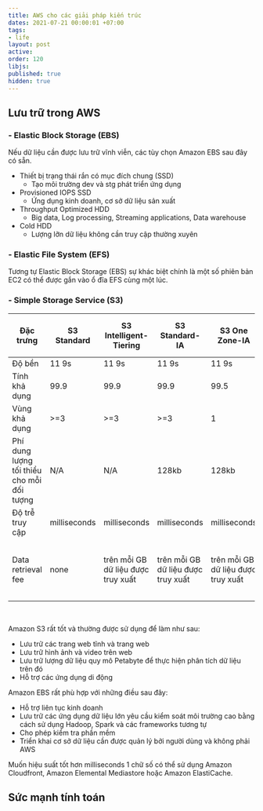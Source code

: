 ```yaml
---
title: AWS cho các giải pháp kiến ​​trúc
dates: 2021-07-21 00:00:01 +07:00
tags:
- life
layout: post
active: 
order: 120
libjs: 
published: true
hidden: true
---
```


## Lưu trữ trong AWS

### - Elastic Block Storage (EBS)

Nếu dữ liệu cần được lưu trữ vĩnh viễn, các tùy chọn Amazon EBS sau đây có sẵn.

- Thiết bị trạng thái rắn có mục đích chung (SSD)
    - Tạo môi trường dev và stg phát triển ứng dụng
- Provisioned IOPS SSD
    - Ứng dụng kinh doanh, cơ sở dữ liệu sản xuất
- Throughput Optimized HDD
    - Big data, Log processing, Streaming applications, Data warehouse
- Cold HDD
    - Lượng lỡn dữ liệu không cần truy cập thường xuyên

### - Elastic File System (EFS)

Tương tự Elastic Block Storage (EBS) sự khác biệt chính là một số phiên bản EC2 có thể được gắn vào ổ đĩa EFS cùng một lúc.

### - Simple Storage Service (S3)

| Đặc trưng  |S3 Standard |  S3 Intelligent-Tiering |   S3 Standard-IA | S3 One Zone-IA  | S3 Glacier  |  S3 Glacier Deep Archive |
|---|---|---|---|---|---|---|
| Độ bền  | 11 9s  | 11 9s  | 11 9s  | 11 9s  | 11 9s  | 11 9s  |
| Tính khả dụng  | 99.9  | 99.9  | 99.9  | 99.5  | 99.9  | 99.9  |
| Vùng khả dụng  | >=3  | >=3  | >=3  | 1  | >=3  | >=3  |
| Phí dung lượng tối thiểu cho mỗi đối tượng  | N/A  | N/A  | 128kb  | 128kb  | 40kb  | 40kb  |
| Độ trễ truy cập  | milliseconds  | milliseconds  | milliseconds  | milliseconds  | 1 min - 12 hours  | hours  |
| Data retrieval fee  | none  |  trên mỗi GB dữ liệu được truy xuất | trên mỗi GB dữ liệu được truy xuất  | trên mỗi GB dữ liệu được truy xuất  | trên mỗi GB dữ liệu được truy xuất  | trên mỗi GB dữ liệu được truy xuất  |

<br/>

Amazon S3 rất tốt và thường được sử dụng để làm như sau:
 - Lưu trữ các trang web tĩnh và trang web 
 - Lưu trữ hình ảnh và video trên web 
 - Lưu trữ lượng dữ liệu quy mô Petabyte để thực hiện phân tích dữ liệu trên đó 
 - Hỗ trợ các ứng dụng di động

Amazon EBS rất phù hợp với những điều sau đây:

 - Hỗ trợ liên tục kinh doanh 
 - Lưu trữ các ứng dụng dữ liệu lớn yêu cầu kiểm soát môi trường cao bằng cách sử dụng Hadoop, Spark và các frameworks tương tự 
 - Cho phép kiểm tra phần mềm 
 - Triển khai cơ sở dữ liệu cần được quản lý bởi người dùng và không phải AWS

Muốn hiệu suất tốt hơn milliseconds 1 chữ số có thể sử dụng Amazon Cloudfront, Amazon Elemental Mediastore hoặc Amazon ElastiCache.


## Sức mạnh tính toán



